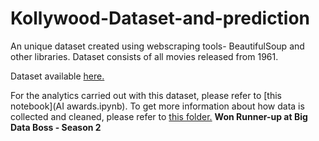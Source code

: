 # Kollywood-Dataset-and-prediction

An unique dataset created using webscraping tools- BeautifulSoup and other libraries. Dataset consists of all movies released from 1961.

Dataset available [here.](CSVs/1961to2020.csv)

For the analytics carried out with this dataset, please refer to [this notebook](AI awards.ipynb). To get more information about how data is collected and cleaned, please refer to [this folder.](https://github.com/ashwin2k/Kollywood-Dataset-with-prediction-/tree/main/Notebooks)
**Won Runner-up at Big Data Boss - Season 2**

